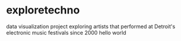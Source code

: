 # exploretechno
data visualization project exploring artists that performed at Detroit's electronic music festivals since 2000
hello world
